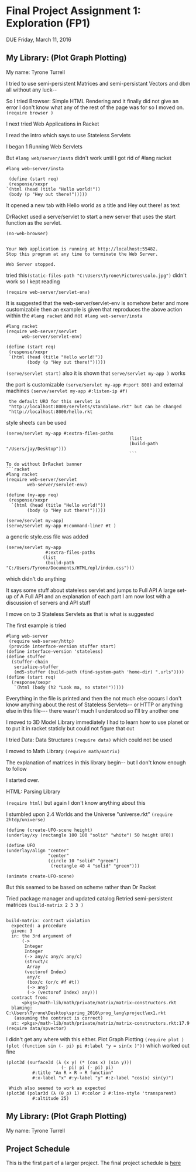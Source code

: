 # Final Project Assignment 1: Exploration (FP1)
DUE Friday, March 11, 2016


## My Library: (Plot Graph Plotting)
My name: Tyrone Turrell

I tried to use semi-persistent Matrices
and semi-persistant Vectors
and dbm all without any luck--

So I tried Browser: Simple HTML Rendering
 and it finally did not give an error
 I don't know what any of the rest of the page was for so I moved on.
`(require browser )`

 I next tried Web Applications in Racket

 I read the intro which says to use Stateless Servlets

 I began 1 Running Web Servlets

 But `#lang web/server/insta` didn't work until I got rid of #lang racket
```racket
#lang web-server/insta
 
 (define (start req)
 (response/xexpr
`(html (head (title "Hello world!"))
 (body (p "Hey out there!")))))
 ```

It opened a new tab with Hello world as a title and Hey out there! as text

DrRacket used a serve/servlet to start a new server that uses the start function
as the servlet.

 ```racket 
 (no-web-browser)


Your Web application is running at http://localhost:55482.
Stop this program at any time to terminate the Web Server.

Web Server stopped.
```

tried this`(static-files-path "C:\Users\Tyrone\Pictures\solo.jpg")` didn't work
so I kept reading

`(require web-server/servlet-env)`

 It is suggested that the web-server/servlet-env is somehow beter and more
 customizabile then an example is given that reproduces the above action within
 the `#lang racket` and not` #lang web-server/insta`
 ```racket
 #lang racket
 (require web-server/servlet
       web-server/servlet-env)
 
(define (start req)
  (response/xexpr
  `(html (head (title "Hello world!"))
         (body (p "Hey out there!")))))
 ```
`(serve/servlet start)` also it is shown that `serve/servlet my-app )` works

the port is customizable   `(serve/servlet my-app #:port 808)` and
 external machines `(serve/servlet my-app #:listen-ip #f)`
```racket
 the default URO for this servlet is
 "http://localhost:8000/servlets/standalone.rkt" but can be changed
 "http://localhost:8000/hello.rkt
```
 style sheets can be used 
 ```racket
 (serve/servlet my-app #:extra-files-paths
                                                (list
                                                (build-path "/Users/jay/Desktop")))
                                                ```

To do without DrRacket banner
```racket
#lang racket
(require web-server/servlet
         web-server/servlet-env)
 
(define (my-app req)
  (response/xexpr
   `(html (head (title "Hello world!"))
         (body (p "Hey out there!")))))
 
(serve/servlet my-app)
(serve/servlet my-app #:command-line? #t )
```
 a generic style.css file was added
```racket
(serve/servlet my-app
               #:extra-files-paths
              (list
               (build-path "C:/Users/Tyrone/Documents/HTML/opl/index.css")))
```
 which didn't do anything

 It says some stuff about stateless servlet and jumps to Full API
A large set-up of A Full API and an explanation of each part
 I am now lost with a discussion of servers and API stuff

 I move on to 3 Stateless Servlets as that is what is suggested

The first example is tried
```racket
#lang web-server
 (require web-server/http)
 (provide interface-version stuffer start)
(define interface-version 'stateless)
(define stuffer
  (stuffer-chain
   serialize-stuffer
   (md5-stuffer (build-path (find-system-path 'home-dir) ".urls"))))
(define (start req)
  (response/xexpr
   `(html (body (h2 "Look ma, no state!")))))
```
 Everything in the file is printed and then the not much else occurs
 I don't know anything about the rest of Stateless Servlets-- or HTTP or
 anything else in this file--- there wasn't much I understood so I'll try
 another one

 I moved to 3D Model Library
 immediately I had to learn how to use planet or to put it in racket staticly
but could not figure that out

 I tried Data: Data Structures
`(require data)` which could not be used

I moved to Math Library
`(require math/matrix)`

The explanation of matrices in this library begin-- but I don't know enough
to follow

I started over.

HTML: Parsing Library

`(require html)`  but again I don't know anything about this

I stumbled upon 2.4 Worlds and the Universe "universe.rkt"
`(require 2htdp/universe)`

 ```racket
 (define (create-UFO-scene height)
(underlay/xy (rectangle 100 100 "solid" "white") 50 height UFO))
 
(define UFO
 (underlay/align "center"
                 "center"
                 (circle 10 "solid" "green")
                  (rectangle 40 4 "solid" "green")))
 
(animate create-UFO-scene)
```
 But this seamed to be based on scheme rather than Dr Racket

 Tried package manager and updated catalog
 Retried semi-persistent matrices
 `(build-matrix 2 3 3 )`
```racket

build-matrix: contract violation
  expected: a procedure
  given: 3
  in: the 3rd argument of
      (->
       Integer
       Integer
       (-> any/c any/c any/c)
       (struct/c
        Array
       (vectorof Index)
        any/c
        (box/c (or/c #f #t))
        (-> any)
        (-> (vectorof Index) any)))
  contract from: 
      <pkgs>/math-lib/math/private/matrix/matrix-constructors.rkt
  blaming: C:\Users\Tyrone\Desktop\spring_2016\prog_lang\project\ex1.rkt
   (assuming the contract is correct)
  at: <pkgs>/math-lib/math/private/matrix/matrix-constructors.rkt:17.9
(require data/spvector)
```
 I didn't get any where with this either.
Plot Graph Plotting
   `(require plot )`
   `(plot (function sin (- pi) pi #:label "y = sin(x )"))`
 which worked out fine





```racket
(plot3d (surface3d (λ (x y) (* (cos x) (sin y)))
                     (- pi) pi (- pi) pi)
          #:title "An R × R → R function"
          #:x-label "x" #:y-label "y" #:z-label "cos(x) sin(y)")

 Which also seemed to work as expected
(plot3d (polar3d (λ (θ ρ) 1) #:color 2 #:line-style 'transparent)
          #:altitude 25)
```


## My Library: (Plot Graph Plotting)
My name: Tyrone Turrell


## Project Schedule
This is the first part of a larger project. The final project schedule is [here][schedule]

<!-- Links -->
[schedule]: https://github.com/oplS16projects/FP-Schedule
[markdown]: https://help.github.com/articles/markdown-basics/
[forking]: https://guides.github.com/activities/forking/
[ref-clone]: http://gitref.org/creating/#clone
[ref-commit]: http://gitref.org/basic/#commit
[ref-push]: http://gitref.org/remotes/#push
[pull-request]: https://help.github.com/articles/creating-a-pull-request
